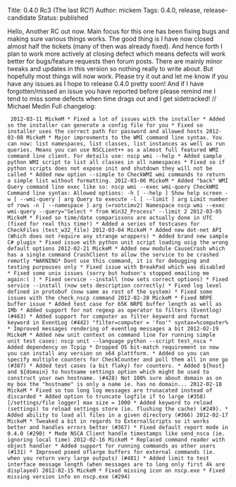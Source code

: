 Title: 0.4.0 Rc3 (The last RC?)
Author: mickem
Tags: 0.4.0, release, release-candidate
Status: published

Hello, Another RC out now. Main focus for this one has been fixing bugs
and making sure various things works. The good thing is I have now
closed almost half the tickets (many of then was already fixed). And
hence forth I plan to work more actively at closing defect which means
defects will work better for bugs/feature requests then forum posts.
There are mainly minor tweaks and updates in this version so nothing
really to write about. But hopefully most things will now work. Please
try it out and let me know if you have any issues as I hope to release
0.4.0 pretty soon! And if I have forgotten/missed an issue you have
reported before please remind me I tend to miss some defects when time
drags out and I get sidetracked! // Michael Medin Full changelog:

     2012-03-11 MickeM * Fixed a lot of issues with the installer * Added so the installer can generate a config file for you * Fixed so installer uses the correct path for password and allowed hosts 2012-03-08 MickeM * Major improvments to the WMI command line syntax. You can now: list namespaces, list classes, list instances as well as run queries. Means you can use NSCLient++ as a almost full featured WMI command line client. For details use: nscp wmi --help * Added sample python WMI script to list all classes in all namespaces * Fixed so if python scripts does not expose init and shutdown they will not be called * Added new option --simple to CheckWMI wmi commands to return a simple list without formatting. 2012-03-06 MickeM * Added "back" WMI Query command line exec like so: nscp wmi --exec wmi-query CheckWMI Command line syntax: Allowed options: -h [ --help ] Show help screen -w [ --wmi-query ] arg Query to execute -l [ --limit ] arg Limit number of rows -n [ --namespace ] arg (=rootcimv2) Namespace nscp wmi --exec wmi-query --query="Select * from Win32_Process" --limit 2 2012-03-05 MickeM * Fixed so time/date comparissons are actually done in UTC (fixed for real this time!) * Added a series of testcases for CheckFiles (test_w32_file) 2012-03-04 MickeM * Added new dot-net API (Which does not require any strange wrappers) * Added brand new sample C# plugin * Fixed issue with python unit script loading usig the wrong default options 2012-02-21 MickeM * Added new module CauseCrash which has a single command CrashClient to allow the service to be crashed remotly *WARNING* Dont use this command, it is for debugging and testing purpouses only * Fixed issue with BreakPad which was disabled * Fixed some unix issues (sorry but hudson's stopped emailing me again:( ) * Fixed service --install (now sets correct options) * Fixed service --install (now sets description correctly) * Fixed log level defined in protobuf (now same as rest of the system) * Fixed some issues with the check_nscp command 2012-02-20 MickeM * Fixed NRPE buffer issue * Added test case for 65K NRPE buffer length as well as 1Mb * Added support for not regexp as operator to filters (Eventlog) (#463) * Added support for computer as filter keyword and format keyword in EventLog (#442) "filter=computer = 'foo'" syntax=%computer% * Improved messages rendering of eventlog messages a bit 2012-02-19 MickeM * Added new unit context on command line for running simple unit test cases: nscp unit --language python --script test_nsca * Added dependency on Tcpip * Dropped OS bit-match requirement so now you can install any version on x64 plattform. * Added so you can specify multiple counters for CheckCounter and poll them all in one go (#387) * Added test cases (a bit flaky) for counters. * Added ${host} and ${domain} to hostname settings option which might be used to construct your own hostname. (#428) Not 100% sure about domain as on my box the "hostname" is only a name ie. has no domain... 2012-02-18 MickeM * Fixed so too long log messages are trunacated instead of discarded * Added option to truncate logfile if to large (#358) [/settings/file logger] max size = 1000 * Added keyword to reload (settings) to reload settings store (ie. flushing the cache) (#249). * Added ability to load all files in a given directory (#366) 2012-02-17 MickeM * Tweaked a bit in regards to ExternalScripts so it works better and handles errors better (#367) * Fixed default report mode in 0.4.0 (#290) * Made NSCA Client handle timestamps like send_nsca (ie. ignoring local time) 2012-02-16 MickeM * Replaced command reader with object handler * Added support for running commands as other users (#131) * Improved pseed oflarge buffers for external commands (ie. when you return very large outputs) (#481) * Added limit to test interface message length (when messages are to long only first 4k are displayed) 2012-02-15 MickeM * Fixed missing icon on nscp.exe * Fixed missing version info on nscp.exe (#294) 
